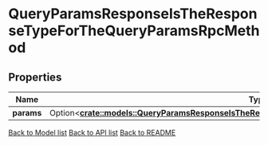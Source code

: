 # QueryParamsResponseIsTheResponseTypeForTheQueryParamsRpcMethod

## Properties

Name | Type | Description | Notes
------------ | ------------- | ------------- | -------------
**params** | Option<[**crate::models::QueryParamsResponseIsTheResponseTypeForTheQueryParamsRpcMethodParams**](QueryParamsResponse_is_the_response_type_for_the_Query_Params_RPC_method_params.md)> |  | [optional]

[Back to Model list](../README.md#documentation-for-models) [Back to API list](../README.md#documentation-for-api-endpoints) [Back to README](../README.md)


